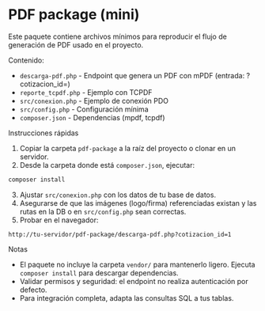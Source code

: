 # PDF package (mini)

Este paquete contiene archivos mínimos para reproducir el flujo de generación de PDF usado en el proyecto.

Contenido:
- `descarga-pdf.php` - Endpoint que genera un PDF con mPDF (entrada: ?cotizacion_id=)
- `reporte_tcpdf.php` - Ejemplo con TCPDF
- `src/conexion.php` - Ejemplo de conexión PDO
- `src/config.php` - Configuración mínima
- `composer.json` - Dependencias (mpdf, tcpdf)

Instrucciones rápidas

1. Copiar la carpeta `pdf-package` a la raíz del proyecto o clonar en un servidor.
2. Desde la carpeta donde está `composer.json`, ejecutar:

```powershell
composer install
```

3. Ajustar `src/conexion.php` con los datos de tu base de datos.
4. Asegurarse de que las imágenes (logo/firma) referenciadas existan y las rutas en la DB o en `src/config.php` sean correctas.
5. Probar en el navegador:

```
http://tu-servidor/pdf-package/descarga-pdf.php?cotizacion_id=1
```

Notas
- El paquete no incluye la carpeta `vendor/` para mantenerlo ligero. Ejecuta `composer install` para descargar dependencias.
- Validar permisos y seguridad: el endpoint no realiza autenticación por defecto.
- Para integración completa, adapta las consultas SQL a tus tablas.
